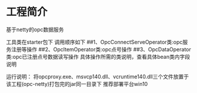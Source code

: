 # 工程简介
基于netty的opc数据服务

工具类在starter包下
调用顺序如下
##1、OpcConnectServeOperator类:opc服务注册等操作
##2、OpcItemOperator类:opc点号操作
##3、OpcDataOperator类:opc已注册点号数据读写操作
具体操作所需的类说明，查看具体bean类内字段说明


运行说明：
将opcproxy.exe、msvcp140.dll、vcruntime140.dll三个文件放置于该工程(opc-netty)打包完的jar同一目录下
推荐部署平台win10